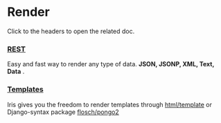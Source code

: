 # Render
Click to the headers to open the related doc.

### [REST](render_rest.md) 
Easy and fast way to render any type of data. **JSON, JSONP, XML, Text, Data** . 

### [Templates](render_templates.md)

Iris gives you the freedom to render templates through  [html/template](https://golang.org/pkg/html/template) or Django-syntax package [flosch/pongo2](https://github.com/flosch/pongo2) 
